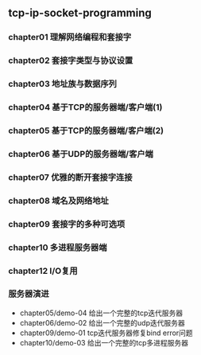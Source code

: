 ## tcp-ip-socket-programming

### chapter01 理解网络编程和套接字

### chapter02 套接字类型与协议设置

### chapter03 地址族与数据序列

### chapter04 基于TCP的服务器端/客户端(1)

### chapter05 基于TCP的服务器端/客户端(2)

### chapter06 基于UDP的服务器端/客户端

### chapter07 优雅的断开套接字连接

### chapter08 域名及网络地址

### chapter09 套接字的多种可选项

### chapter10 多进程服务器端

### chapter12 I/O复用

### 服务器演进

- chapter05/demo-04 给出一个完整的tcp迭代服务器
- chapter06/demo-02 给出一个完整的udp迭代服务器
- chapter09/demo-01 tcp迭代服务器修复bind error问题
- chapter10/demo-03 给出一个完整的tcp多进程服务器
